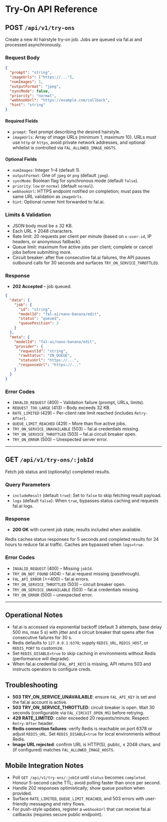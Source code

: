# Try-On API Reference

## POST `/api/v1/try-ons`

Create a new AI hairstyle try-on job. Jobs are queued via fal.ai and processed asynchronously.

### Request Body

```json
{
  "prompt": "string",
  "imageUrls": ["https://..."],
  "numImages": 1,
  "outputFormat": "jpeg",
  "syncMode": false,
  "priority": "normal",
  "webhookUrl": "https://example.com/callback",
  "hint": "string"
}
```

#### Required Fields
- `prompt`: Text prompt describing the desired hairstyle.
- `imageUrls`: Array of image URLs (minimum 1, maximum 10). URLs must use `http` or `https`, avoid private network addresses, and optional whitelist is controlled via `FAL_ALLOWED_IMAGE_HOSTS`.

#### Optional Fields
- `numImages`: Integer 1–4 (default 1).
- `outputFormat`: One of `jpeg` or `png` (default `jpeg`).
- `syncMode`: Boolean flag for synchronous mode (default `false`).
- `priority`: `low` or `normal` (default `normal`).
- `webhookUrl`: HTTPS endpoint notified on completion; must pass the same URL validation as `imageUrls`.
- `hint`: Optional runner hint forwarded to fal.ai.

### Limits & Validation
- JSON body must be ≤ 32 KB.
- Each URL ≤ 2048 characters.
- Rate limit: 20 requests per client per minute (based on `x-user-id`, IP headers, or anonymous fallback).
- Queue limit: maximum five active jobs per client; complete or cancel jobs before submitting more.
- Circuit breaker: after five consecutive fal.ai failures, the API pauses outbound calls for 30 seconds and surfaces `TRY_ON_SERVICE_THROTTLED`.

### Response
- **202 Accepted** – job queued.

```json
{
  "data": {
    "job": {
      "id": "string",
      "modelId": "fal-ai/nano-banana/edit",
      "status": "queued",
      "queuePosition": 2
    }
  },
  "meta": {
    "modelId": "fal-ai/nano-banana/edit",
    "provider": {
      "requestId": "string",
      "rawStatus": "IN_QUEUE",
      "statusUrl": "https://...",
      "responseUrl": "https://..."
    }
  }
}
```

### Error Codes
- `INVALID_REQUEST` (400) – Validation failure (prompt, URLs, limits).
- `REQUEST_TOO_LARGE` (413) – Body exceeds 32 KB.
- `RATE_LIMITED` (429) – Per-client rate limit reached (includes `Retry-After`).
- `QUEUE_LIMIT_REACHED` (429) – More than five active jobs.
- `TRY_ON_SERVICE_UNAVAILABLE` (503) – fal.ai credentials missing.
- `TRY_ON_SERVICE_THROTTLED` (503) – fal.ai circuit breaker open.
- `TRY_ON_ERROR` (500) – Unexpected server error.

---

## GET `/api/v1/try-ons/:jobId`

Fetch job status and (optionally) completed results.

### Query Parameters
- `includeResult` (default `true`): Set to `false` to skip fetching result payload.
- `logs` (default `false`): When `true`, bypasses status caching and requests fal.ai logs.

### Response
- **200 OK** with current job state; results included when available.

Redis caches status responses for 5 seconds and completed results for 24 hours to reduce fal.ai traffic. Caches are bypassed when `logs=true`.

### Error Codes
- `INVALID_REQUEST` (400) – Missing `jobId`.
- `TRY_ON_NOT_FOUND` (404) – fal.ai request missing (passthrough).
- `FAL_API_ERROR` (>=400) – fal.ai errors.
- `TRY_ON_SERVICE_THROTTLED` (503) – circuit breaker open.
- `TRY_ON_SERVICE_UNAVAILABLE` (503) – fal.ai credentials missing.
- `TRY_ON_ERROR` (500) – unexpected error.

---

## Operational Notes
- fal.ai is accessed via exponential backoff (default 3 attempts, base delay 500 ms, max 5 s) with jitter and a circuit breaker that opens after five consecutive failures for 30 s.
- Redis defaults to `127.0.0.1:6378`; supply `REDIS_URL`, `REDIS_HOST`, or `REDIS_PORT` to customize.
- Set `REDIS_DISABLE=true` to skip caching in environments without Redis (performance will degrade).
- When fal.ai credential (`FAL_API_KEY`) is missing, API returns 503 and instructs operators to configure creds.

## Troubleshooting
- **503 TRY_ON_SERVICE_UNAVAILABLE**: ensure `FAL_API_KEY` is set and the fal.ai account is active.
- **503 TRY_ON_SERVICE_THROTTLED**: circuit breaker is open. Wait 30 seconds (configurable via `FAL_CIRCUIT_OPEN_MS`) before retrying.
- **429 RATE_LIMITED**: caller exceeded 20 requests/minute. Respect `Retry-After` header.
- **Redis connection failures**: verify Redis is reachable on port 6378 or adjust `REDIS_URL`. Set `REDIS_DISABLE=true` for local environments without Redis.
- **Image URL rejected**: confirm URL is HTTP(S), public, ≤ 2048 chars, and (if configured) matches `FAL_ALLOWED_IMAGE_HOSTS`.

## Mobile Integration Notes
- Poll `GET /api/v1/try-ons/:jobId` until `status` becomes `completed`. Honour 5-second cache TTL; avoid polling faster than once per second.
- Handle 202 responses optimistically; show queue position when provided.
- Surface `RATE_LIMITED`, `QUEUE_LIMIT_REACHED`, and 503 errors with user-friendly messaging and retry flows.
- For push-style updates, register a `webhookUrl` that can receive fal.ai callbacks (requires secure public endpoint).
